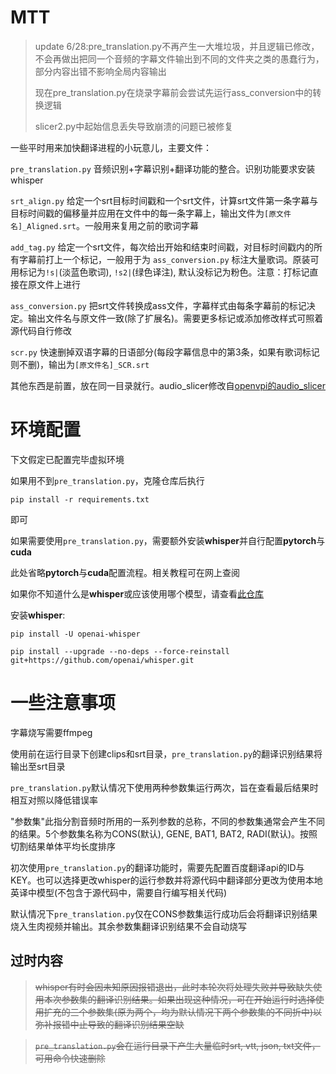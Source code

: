 # MTT

> update 6/28:pre_translation.py不再产生一大堆垃圾，并且逻辑已修改，不会再做出把同一个音频的字幕文件输出到不同的文件夹之类的愚蠢行为，部分内容出错不影响全局内容输出
> 
> 现在pre_translation.py在烧录字幕前会尝试先运行ass_conversion中的转换逻辑
> 
> slicer2.py中起始信息丢失导致崩溃的问题已被修复

一些平时用来加快翻译进程的小玩意儿，主要文件：

`pre_translation.py` 音频识别+字幕识别+翻译功能的整合。识别功能要求安装whisper

`srt_align.py` 给定一个srt目标时间戳和一个srt文件，计算srt文件第一条字幕与目标时间戳的偏移量并应用在文件中的每一条字幕上，输出文件为`[原文件名]_Aligned.srt`。一般用来复用之前的歌词字幕

`add_tag.py` 给定一个srt文件，每次给出开始和结束时间戳，对目标时间戳内的所有字幕前打上一个标记，一般用于为 `ass_conversion.py` 标注大量歌词。原装可用标记为`!s|`(淡蓝色歌词), `!s2|`(绿色译注), 默认没标记为粉色。注意：打标记直接在原文件上进行

`ass_conversion.py` 把srt文件转换成ass文件，字幕样式由每条字幕前的标记决定。输出文件名与原文件一致(除了扩展名)。需要更多标记或添加修改样式可照着源代码自行修改

`scr.py` 快速删掉双语字幕的日语部分(每段字幕信息中的第3条，如果有歌词标记则不删)，输出为`[原文件名]_SCR.srt`

其他东西是前置，放在同一目录就行。audio_slicer修改自[openvpi的audio_slicer](https://github.com/openvpi/audio-slicer)

# 环境配置

下文假定已配置完毕虚拟环境

如果用不到`pre_translation.py`，克隆仓库后执行

`pip install -r requirements.txt`

即可

如果需要使用`pre_translation.py`，需要额外安装**whisper**并自行配置**pytorch**与**cuda**

此处省略**pytorch**与**cuda**配置流程。相关教程可在网上查阅

如果你不知道什么是**whisper**或应该使用哪个模型，请查看[此仓库](https://github.com/openai/whisper)

安装**whisper**:

`pip install -U openai-whisper`

`pip install --upgrade --no-deps --force-reinstall git+https://github.com/openai/whisper.git`

# 一些注意事项

字幕烧写需要ffmpeg

使用前在运行目录下创建clips和srt目录，`pre_translation.py`的翻译识别结果将输出至srt目录


`pre_translation.py`默认情况下使用两种参数集运行两次，旨在查看最后结果时相互对照以降低错误率

"参数集"此指分割音频时所用的一系列参数的总称，不同的参数集通常会产生不同的结果。5个参数集名称为CONS(默认), GENE, BAT1, BAT2, RADI(默认)。按照切割结果单体平均长度排序

初次使用`pre_translation.py`的翻译功能时，需要先配置百度翻译api的ID与KEY。也可以选择更改whisper的运行参数并将源代码中翻译部分更改为使用本地英译中模型(不包含于源代码中，需要自行编写相关代码)

默认情况下`pre_translation.py`仅在CONS参数集运行成功后会将翻译识别结果烧入生肉视频并输出。其余参数集翻译识别结果不会自动烧写

## 过时内容

>~~whisper有时会因未知原因报错退出，此时本轮次将处理失败并导致缺失使用本次参数集的翻译识别结果。如果出现这种情况，可在开始运行时选择使用扩充的三个参数集(原为两个，均为默认情况下两个参数集的不同折中)以弥补报错中止导致的翻译识别结果空缺~~

>~~`pre_translation.py`会在运行目录下产生大量临时srt, vtt, json, txt文件，可用命令快速删除~~
